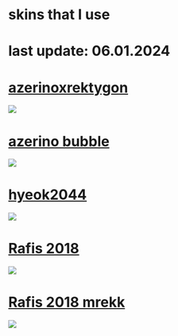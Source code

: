 # skins that I use 

# last update: 06.01.2024

# [azerinoxrektygon](https://drive.google.com/file/d/1NEvfAcxWS8rQyQqjc_4tQW7Y_4bQaRVK/view?usp=sharing)
![](https://i.imgur.com/9o6U0wz.jpg)

# [azerino bubble](https://drive.google.com/file/d/1mgDG9UEpRQPgwW4gmAF7YAl07vXs_5XF/view?usp=sharing)
![](https://i.imgur.com/ZPKVwjB.jpg)

# [hyeok2044](https://cdn.discordapp.com/attachments/1020916165150789632/1187747505929211995/hyeok2044.osk?ex=65980310&is=65858e10&hm=6cfe65b6303cc9d742b1ab811010a834477c9abe2ab0573beb8653ddb8a9d6fa&)
![](https://i.imgur.com/y8Mjm4L.jpg)

# [Rafis 2018](https://drive.google.com/file/d/1Bo3Dch0Mv1wyvwmDJZ2HXi5UwJZ56wOu/view?usp=sharing)
![](https://i.imgur.com/stuPCNH.jpg)

# [Rafis 2018 mrekk](https://drive.google.com/file/d/1qJdiwKfVVwqjMqn6I0u5j_Goj-U2MnJh/view?usp=sharing)
![](https://i.imgur.com/BfwhBSM.png)
